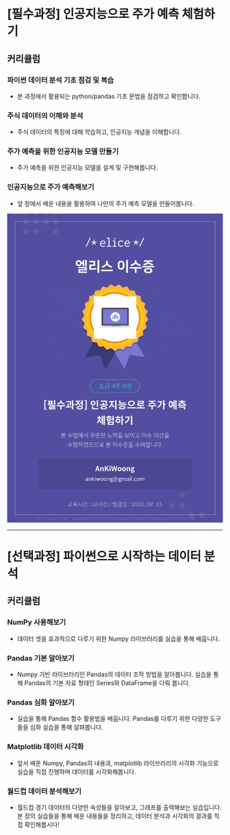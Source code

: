 # [필수과정] 인공지능으로 주가 예측 체험하기

## 커리큘럼

### 파이썬 데이터 분석 기초 점검 및 복습
* 본 과정에서 활용되는 python/pandas 기초 문법을 점검하고 확인합니다.

### 주식 데이터의 이해와 분석
* 주식 데이터의 특징에 대해 학습하고, 인공지능 개념을 이해합니다.

### 주가 예측을 위한 인공지능 모델 만들기
* 주가 예측을 위한 인공지능 모델을 설계 및 구현해봅니다.

### 인공지능으로 주가 예측해보기
* 앞 장에서 배운 내용을 활용하여 나만의 주가 예측 모델을 만들어봅니다.

<img src = "https://github.com/ankiwoong/NIPA_Study_Code/blob/master/%EC%9D%B8%EA%B3%B5%EC%A7%80%EB%8A%A5%EC%9C%BC%EB%A1%9C%20%EC%A3%BC%EA%B0%80%20%EC%98%88%EC%B8%A1%ED%95%B4%EB%B3%B4%EA%B8%B0/%EC%9D%B4%EC%88%98%EC%A6%9D/%EC%9D%B4%EC%88%98%EC%A6%9D.jpeg?raw=true">

---

# [선택과정] 파이썬으로 시작하는 데이터 분석

## 커리큘럼

### NumPy 사용해보기
* 데이터 셋을 효과적으로 다루기 위한 Numpy 라이브러리를 실습을 통해 배웁니다.

### Pandas 기본 알아보기
* Numpy 기반 라이브러리인 Pandas의 데이터 조작 방법을 알아봅니다. 실습을 통해 Pandas의 기본 자료 형태인 Series와 DataFrame을 다뤄 봅니다.

### Pandas 심화 알아보기
* 실습을 통해 Pandas 함수 활용법을 배웁니다. Pandas를 다루기 위한 다양한 도구들을 심화 실습을 통해 살펴봅니다.

###  Matplotlib 데이터 시각화
* 앞서 배운 Numpy, Pandas의 내용과, matplotlib 라이브러리의 시각화 기능으로 실습을 직접 진행하며 데이터를 시각화해봅니다.
 
### 월드컵 데이터 분석해보기
* 월드컵 경기 데이터의 다양한 속성들을 알아보고, 그래프를 출력해보는 실습입니다. 본 장의 실습들을 통해 배운 내용들을 정리하고, 데이터 분석과 시각화의 결과를 직접 확인해봅시다!
